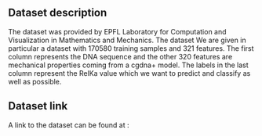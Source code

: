 ## Dataset description

The dataset was provided by EPFL Laboratory for Computation and Visualization in Mathematics and Mechanics. The dataset We are given in particular a dataset with $170580$ training samples and $321$ features. The first column represents the DNA sequence and the other $320$ features are mechanical properties coming from a cgdna+ model.
The labels in the last column represent the RelKa value which we want to predict and classify as well as possible.

## Dataset link
A link to the dataset can be found at : 
